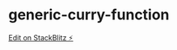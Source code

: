 # generic-curry-function

[Edit on StackBlitz ⚡️](https://stackblitz.com/edit/generic-curry-function)